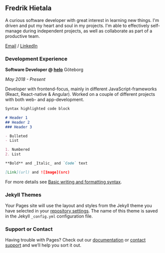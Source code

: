 ## Fredrik Hietala

A curious software developer with great interest in learning new things. I'm driven and put my heart and soul in my projects. I'm able to effectively self-manage during independent projects, as well as collaborate as part of a productive team.

[Email](@mailto:hietala.fredrik@gmail.com) / [LinkedIn](https://www.linkedin.com/in/fredrik-hietala-4a8a4467/)

### Development Experience

**Software Developer @ [helo](https://www.helo.se/)** Göteborg 

_May 2018 - Present_

Developer with frontend-focus, mainly in different JavaScript-frameworks (React, React-native & Angular). Worked on a couple of different projects with both web- and app-development.


```markdown
Syntax highlighted code block

# Header 1
## Header 2
### Header 3

- Bulleted
- List

1. Numbered
2. List

**Bold** and _Italic_ and `Code` text

[Link](url) and ![Image](src)
```

For more details see [Basic writing and formatting syntax](https://docs.github.com/en/github/writing-on-github/getting-started-with-writing-and-formatting-on-github/basic-writing-and-formatting-syntax).

### Jekyll Themes

Your Pages site will use the layout and styles from the Jekyll theme you have selected in your [repository settings](https://github.com/Fredrikhietala/digital-cv/settings/pages). The name of this theme is saved in the Jekyll `_config.yml` configuration file.

### Support or Contact

Having trouble with Pages? Check out our [documentation](https://docs.github.com/categories/github-pages-basics/) or [contact support](https://support.github.com/contact) and we’ll help you sort it out.
